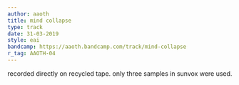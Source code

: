 ```yaml
---
author: aaoth
title: mind collapse
type: track
date: 31-03-2019
style: eai
bandcamp: https://aaoth.bandcamp.com/track/mind-collapse
r_tag: AAOTH-04
---
```


recorded directly on recycled tape. only three samples in sunvox were used.
